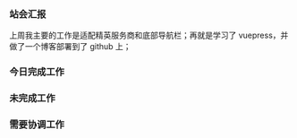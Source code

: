 ### 站会汇报

上周我主要的工作是适配精英服务商和底部导航栏；再就是学习了 vuepress，并做了一个博客部署到了 github 上；

### 今日完成工作



### 未完成工作



### 需要协调工作

